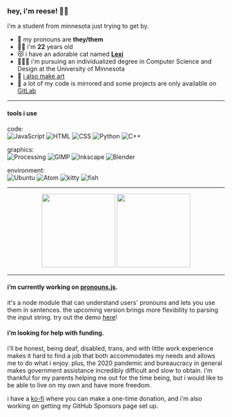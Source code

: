 ### hey, i'm reese! 🐑🌈

i'm a student from minnesota just trying to get by.

- 📛 my pronouns are **they/them**
- 🧙🏻 i'm **22** years old
- 😻 i have an adorable cat named **[Lexi](lexi.jpg)**
- 🧑🏻‍🎓 i'm pursuing an individualized degree in Computer Science and Design at the University of Minnesota
- 🎨 [i also make art](https://tumblr.ovine.xyz)
- 🦊 a lot of my code is mirrored and some projects are only available on [GitLab](https://gitlab.com/katacarbix)

---

#### tools i use

code:  
![JavaScript](https://img.shields.io/badge/-JavaScript-ff4d66?style=flat&logo=node.js&logoColor=white) ![HTML](https://img.shields.io/badge/-HTML-ff4db8?style=flat&logo=HTML5&logoColor=white) ![CSS](https://img.shields.io/badge/-CSS-ae54ff?style=flat&logo=CSS3&logoColor=white) ![Python](https://img.shields.io/badge/-Python-4eaff2?style=flat&logo=python&logoColor=white) ![C++](https://img.shields.io/badge/-C++-8abf49?style=flat&logo=C%2B%2B&logoColor=white)

graphics:  
![Processing](https://img.shields.io/badge/-Processing-ff4d66?style=flat) ![GIMP](https://img.shields.io/badge/-GIMP-ff4db8?style=flat&logo=gimp&logoColor=white) ![Inkscape](https://img.shields.io/badge/-Inkscape-ae54ff?style=flat&logo=inkscape&logoColor=white) ![Blender](https://img.shields.io/badge/-Blender-4eaff2?style=flat&logo=blender&logoColor=white)

environment:  
![Ubuntu](https://img.shields.io/badge/-Ubuntu-ff4d66?style=flat&logo=ubuntu&logoColor=white) ![Atom](https://img.shields.io/badge/-Atom-ff4db8?style=flat&logo=atom&logoColor=white) ![kitty](https://img.shields.io/badge/-kitty-ae54ff?style=flat) ![fish](https://img.shields.io/badge/-fish-4eaff2?style=flat)

---

<p align="center">
  <img height="170em" src="https://github-readme-stats.vercel.app/api?username=katacarbix&theme=dracula&show_icons=true&count_private=true&include_all_commits=true" />
  <img height="170em" src="https://github-readme-stats.vercel.app/api/top-langs/?username=katacarbix&theme=dracula&layout=compact&hide=css" />
</p>

---

#### i’m currently working on **[pronouns.js](/katacarbix/pronouns.js)**.
it's a node module that can understand users' pronouns and lets you use them in sentences. the upcoming version brings more flexibility to parsing the input string. try out the demo [here](https://katacarbix.github.io/pronouns.js/demo/index.html)!

#### i’m looking for help with funding.
i'll be honest, being deaf, disabled, trans, and with little work experience makes it hard to find a job that both accommodates my needs and allows me to do what i enjoy. plus, the 2020 pandemic and bureaucracy in general makes government assistance incredibly difficult and slow to obtain. i'm thankful for my parents helping me out for the time being, but i would like to be able to live on my own and have more freedom.

i have a [ko-fi](https://ko-fi.com/reeseovine) where you can make a one-time donation, and i'm also working on getting my GitHub Sponsors page set up.
